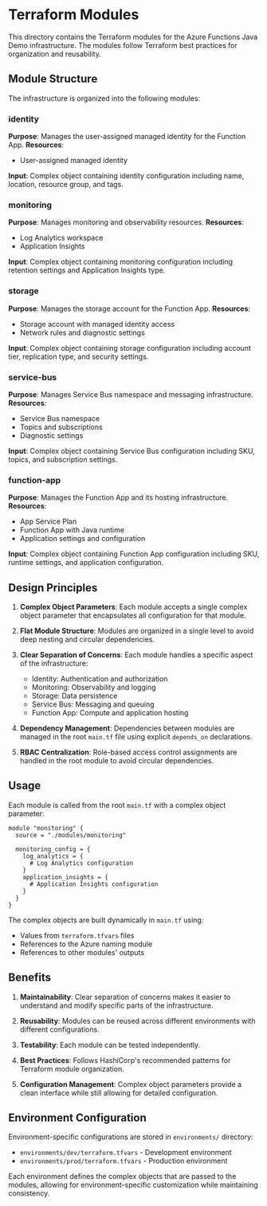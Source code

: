 # Terraform Modules

This directory contains the Terraform modules for the Azure Functions Java Demo infrastructure. The modules follow Terraform best practices for organization and reusability.

## Module Structure

The infrastructure is organized into the following modules:

### identity
**Purpose**: Manages the user-assigned managed identity for the Function App.
**Resources**: 
- User-assigned managed identity

**Input**: Complex object containing identity configuration including name, location, resource group, and tags.

### monitoring
**Purpose**: Manages monitoring and observability resources.
**Resources**:
- Log Analytics workspace
- Application Insights

**Input**: Complex object containing monitoring configuration including retention settings and Application Insights type.

### storage
**Purpose**: Manages the storage account for the Function App.
**Resources**:
- Storage account with managed identity access
- Network rules and diagnostic settings

**Input**: Complex object containing storage configuration including account tier, replication type, and security settings.

### service-bus
**Purpose**: Manages Service Bus namespace and messaging infrastructure.
**Resources**:
- Service Bus namespace
- Topics and subscriptions
- Diagnostic settings

**Input**: Complex object containing Service Bus configuration including SKU, topics, and subscription settings.

### function-app
**Purpose**: Manages the Function App and its hosting infrastructure.
**Resources**:
- App Service Plan
- Function App with Java runtime
- Application settings and configuration

**Input**: Complex object containing Function App configuration including SKU, runtime settings, and application configuration.

## Design Principles

1. **Complex Object Parameters**: Each module accepts a single complex object parameter that encapsulates all configuration for that module.

2. **Flat Module Structure**: Modules are organized in a single level to avoid deep nesting and circular dependencies.

3. **Clear Separation of Concerns**: Each module handles a specific aspect of the infrastructure:
   - Identity: Authentication and authorization
   - Monitoring: Observability and logging
   - Storage: Data persistence
   - Service Bus: Messaging and queuing
   - Function App: Compute and application hosting

4. **Dependency Management**: Dependencies between modules are managed in the root `main.tf` file using explicit `depends_on` declarations.

5. **RBAC Centralization**: Role-based access control assignments are handled in the root module to avoid circular dependencies.

## Usage

Each module is called from the root `main.tf` with a complex object parameter:

```hcl
module "monitoring" {
  source = "./modules/monitoring"
  
  monitoring_config = {
    log_analytics = {
      # Log Analytics configuration
    }
    application_insights = {
      # Application Insights configuration  
    }
  }
}
```

The complex objects are built dynamically in `main.tf` using:
- Values from `terraform.tfvars` files
- References to the Azure naming module
- References to other modules' outputs

## Benefits

1. **Maintainability**: Clear separation of concerns makes it easier to understand and modify specific parts of the infrastructure.

2. **Reusability**: Modules can be reused across different environments with different configurations.

3. **Testability**: Each module can be tested independently.

4. **Best Practices**: Follows HashiCorp's recommended patterns for Terraform module organization.

5. **Configuration Management**: Complex object parameters provide a clean interface while still allowing for detailed configuration.

## Environment Configuration

Environment-specific configurations are stored in `environments/` directory:
- `environments/dev/terraform.tfvars` - Development environment
- `environments/prod/terraform.tfvars` - Production environment

Each environment defines the complex objects that are passed to the modules, allowing for environment-specific customization while maintaining consistency.